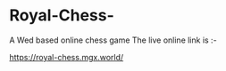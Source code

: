 # Royal-Chess-
A Wed based online chess game
The live online link is :-

https://royal-chess.mgx.world/
